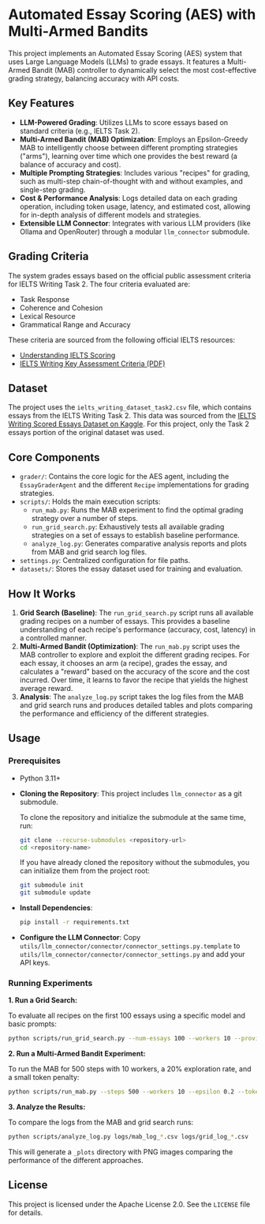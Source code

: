 # Automated Essay Scoring (AES) with Multi-Armed Bandits

This project implements an Automated Essay Scoring (AES) system that uses Large Language Models (LLMs) to grade essays. It features a Multi-Armed Bandit (MAB) controller to dynamically select the most cost-effective grading strategy, balancing accuracy with API costs.

## Key Features

- **LLM-Powered Grading**: Utilizes LLMs to score essays based on standard criteria (e.g., IELTS Task 2).
- **Multi-Armed Bandit (MAB) Optimization**: Employs an Epsilon-Greedy MAB to intelligently choose between different prompting strategies ("arms"), learning over time which one provides the best reward (a balance of accuracy and cost).
- **Multiple Prompting Strategies**: Includes various "recipes" for grading, such as multi-step chain-of-thought with and without examples, and single-step grading.
- **Cost & Performance Analysis**: Logs detailed data on each grading operation, including token usage, latency, and estimated cost, allowing for in-depth analysis of different models and strategies.
- **Extensible LLM Connector**: Integrates with various LLM providers (like Ollama and OpenRouter) through a modular `llm_connector` submodule.

## Grading Criteria

The system grades essays based on the official public assessment criteria for IELTS Writing Task 2. The four criteria evaluated are:

-   Task Response
-   Coherence and Cohesion
-   Lexical Resource
-   Grammatical Range and Accuracy

These criteria are sourced from the following official IELTS resources:

-   [Understanding IELTS Scoring](https://ielts.org/organisations/ielts-for-organisations/understanding-ielts-scoring)
-   [IELTS Writing Key Assessment Criteria (PDF)](https://s3.eu-west-2.amazonaws.com/ielts-web-static/production/Guides/ielts-writing-key-assessment-criteria.pdf)

## Dataset

The project uses the `ielts_writing_dataset_task2.csv` file, which contains essays from the IELTS Writing Task 2. This data was sourced from the [IELTS Writing Scored Essays Dataset on Kaggle](https://www.kaggle.com/datasets/mazlumi/ielts-writing-scored-essays-dataset/). For this project, only the Task 2 essays portion of the original dataset was used.

## Core Components

- `grader/`: Contains the core logic for the AES agent, including the `EssayGraderAgent` and the different `Recipe` implementations for grading strategies.
- `scripts/`: Holds the main execution scripts:
    - `run_mab.py`: Runs the MAB experiment to find the optimal grading strategy over a number of steps.
    - `run_grid_search.py`: Exhaustively tests all available grading strategies on a set of essays to establish baseline performance.
    - `analyze_log.py`: Generates comparative analysis reports and plots from MAB and grid search log files.
- `settings.py`: Centralized configuration for file paths.
- `datasets/`: Stores the essay dataset used for training and evaluation.

## How It Works

1.  **Grid Search (Baseline)**: The `run_grid_search.py` script runs all available grading recipes on a number of essays. This provides a baseline understanding of each recipe's performance (accuracy, cost, latency) in a controlled manner.
2.  **Multi-Armed Bandit (Optimization)**: The `run_mab.py` script uses the MAB controller to explore and exploit the different grading recipes. For each essay, it chooses an arm (a recipe), grades the essay, and calculates a "reward" based on the accuracy of the score and the cost incurred. Over time, it learns to favor the recipe that yields the highest average reward.
3.  **Analysis**: The `analyze_log.py` script takes the log files from the MAB and grid search runs and produces detailed tables and plots comparing the performance and efficiency of the different strategies.

## Usage

### Prerequisites

- Python 3.11+

- **Cloning the Repository**: This project includes `llm_connector` as a git submodule. 
  
  To clone the repository and initialize the submodule at the same time, run:
  ```bash
  git clone --recurse-submodules <repository-url>
  cd <repository-name>
  ```
  
  If you have already cloned the repository without the submodules, you can initialize them from the project root:
  ```bash
  git submodule init
  git submodule update
  ```

- **Install Dependencies**:
  ```bash
  pip install -r requirements.txt
  ```
- **Configure the LLM Connector**: Copy `utils/llm_connector/connector/connector_settings.py.template` to `utils/llm_connector/connector/connector_settings.py` and add your API keys.

### Running Experiments

**1. Run a Grid Search:**

To evaluate all recipes on the first 100 essays using a specific model and basic prompts:

```bash
python scripts/run_grid_search.py --num-essays 100 --workers 10 --provider-name openrouter --model-name meta-llama/llama-4-maverick --basic-prompts
```

**2. Run a Multi-Armed Bandit Experiment:**

To run the MAB for 500 steps with 10 workers, a 20% exploration rate, and a small token penalty:

```bash
python scripts/run_mab.py --steps 500 --workers 10 --epsilon 0.2 --token-penalty 0.00001 --provider-name openrouter --model-name meta-llama/llama-4-maverick --basic-prompts
```

**3. Analyze the Results:**

To compare the logs from the MAB and grid search runs:

```bash
python scripts/analyze_log.py logs/mab_log_*.csv logs/grid_log_*.csv
```

This will generate a `_plots` directory with PNG images comparing the performance of the different approaches.

## License

This project is licensed under the Apache License 2.0. See the `LICENSE` file for details. 